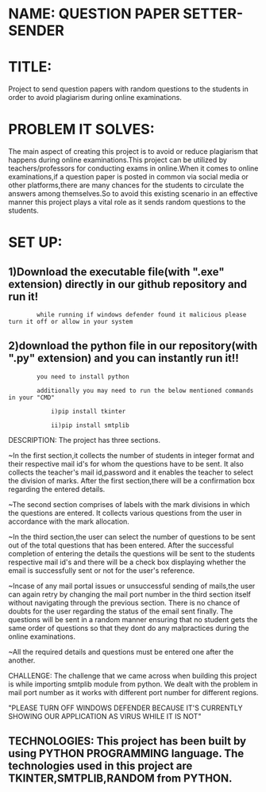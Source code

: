 # NAME: QUESTION PAPER SETTER-SENDER

# TITLE: 
Project to send question papers with random questions to the students in order to avoid plagiarism during online examinations.

# PROBLEM IT SOLVES: 
The main aspect of creating this project is to avoid or reduce plagiarism that happens during online examinations.This project can be utilized by teachers/professors for conducting exams in online.When it comes to online examinations,if a question paper is posted in common via social media or other platforms,there are many chances for the students to circulate the answers among themselves.So to avoid this existing scenario in an effective manner this project plays a vital role as it sends random questions to the students.

# SET UP:

##      1)Download the executable file(with ".exe" extension) directly in our github repository and run it!

            while running if windows defender found it malicious please turn it off or allow in your system

##      2)download the python file in our repository(with ".py" extension) and you can instantly run it!!

            you need to install python

            additionally you may need to run the below mentioned commands in your "CMD" 

                i)pip install tkinter

                ii)pip install smtplib
           
DESCRIPTION: The project has three sections.

~In the first section,it collects the number of students in integer format and their respective mail id's for whom the questions have to be sent. It also collects the teacher's mail id,password and it enables the teacher to select the division of marks. After the first section,there will be a confirmation box regarding the entered details. 

~The second section comprises of labels with the mark divisions in which the questions are entered. It collects various questions from the user in accordance with the mark allocation. 

~In the third section,the user can select the number of questions to be sent out of the total questions that has been entered. After the successful completion of entering the details the questions will be sent to the students respective mail id's and there will be a check box displaying whether the email is successfully sent or not for the user's reference. 

~Incase of any mail portal issues or unsuccessful sending of mails,the user can again retry by changing the mail port number in the third section itself without navigating through the previous section. There is no chance of doubts for the user regarding the status of the email sent finally. The questions will be sent in a random manner ensuring that no student gets the same order of questions so that they dont do any malpractices during the online examinations. 

~All the required details and questions must be entered one after the another.

CHALLENGE: The challenge that we came across when building this project is while importing smtplib module from python. We dealt with the problem in mail port number as it works with different port number for different regions. 

"PLEASE TURN OFF WINDOWS DEFENDER BECAUSE IT'S CURRENTLY SHOWING OUR APPLICATION AS VIRUS WHILE IT IS NOT"

TECHNOLOGIES: This project has been built by using PYTHON PROGRAMMING language.
              The technologies used in this project are TKINTER,SMTPLIB,RANDOM from PYTHON.
---------------------------------------------------------------------------------------------------------------------------------------------------------------------------------




